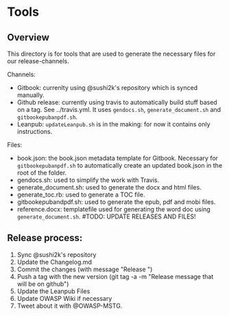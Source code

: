 # Tools

## Overview

This directory is for tools that are used to generate the necessary files for our release-channels.

Channels:
- Gitbook: currenlty using @sushi2k's repository which is synced manually.
- Github release: currently using travis to automatically build stuff based on a tag. See ../travis.yml. It uses `gendocs.sh`, `generate_document.sh` and `gitbookepubanpdf.sh`.
- Leanpub: `updateLeanpub.sh` is in the making: for now it contains only instructions.

Files:
- book.json: the book.json metadata template for Gitbook. Necessary for `gitbookepubanpdf.sh` to automatically create an updated book.json in the root of the folder.
- gendocs.sh: used to simplify the work with Travis.
- generate_document.sh: used to generate the docx and html files.
- generate_toc.rb: used to generate a TOC file.
- gitbookepubandpdf.sh: used to generate the epub, pdf and mobi files.
- reference.docx: templatefile used for generating the word doc using `generate_document.sh`.
#TODO: UPDATE RELEASES AND FILES!

## Release process:
1. Sync @sushi2k's repository
2. Update the Changelog.md
3. Commit the changes (with message "Release <version>")
4. Push a tag with the new version (git tag -a <version> -m "Release message that will be on github")
5. Update the Leanpub Files
6. Update OWASP Wiki if necessary
7. Tweet about it with @OWASP-MSTG.
